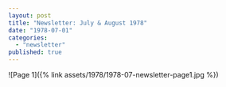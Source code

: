 ```yaml
---
layout: post
title: "Newsletter: July & August 1978"
date: "1978-07-01"
categories: 
  - "newsletter"
published: true
---
```


![Page 1]({% link assets/1978/1978-07-newsletter-page1.jpg %})
